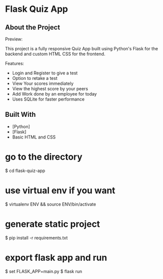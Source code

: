 # Flask Quiz App


## About the Project

Preview:


This project is a fully responsive Quiz App built using Python's Flask for the backend and custom HTML CSS for the frontend.

Features:
- Login and Register to give a test
- Option to retake a test
- View Your scores immediately
- View the highest score by your peers
- Add Work done by an employee for today
- Uses SQLite for faster performance



## Built With
- [Python]
- [Flask]
- Basic HTML and CSS

# go to the directory
$ cd flask-quiz-app

# use virtual env if you want
$ virtualenv ENV && source ENV/bin/activate

# generate static project
$ pip install -r requirements.txt

# export flask app and run
$ set FLASK_APP=main.py
$ flask run











